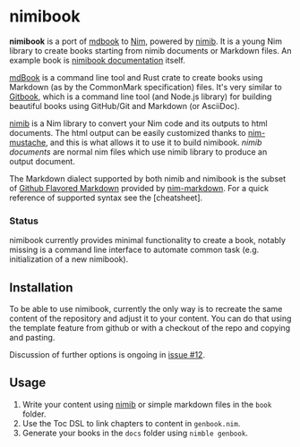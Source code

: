 # nimibook

**nimibook** is a port of [mdbook] to [Nim], powered by [nimib].
It is a young Nim library to create books starting from nimib documents or Markdown files.
An example book is [nimibook documentation][nimibook] itself.

[mdBook] is a command line tool and Rust crate to create books
using Markdown (as by the CommonMark specification) files.
It's very similar to [Gitbook], which is a command line tool (and Node.js library)
for building beautiful books using GitHub/Git and Markdown (or AsciiDoc).

[nimib] is a Nim library to convert your Nim code and its outputs to html documents.
The html output can be easily customized thanks to [nim-mustache],
and this is what allows it to use it to build nimibook.
_nimib documents_ are normal nim files which use nimib library to produce an output document.

The Markdown dialect supported by both nimib and nimibook is the subset of [Github Flavored Markdown][GFM]
provided by [nim-markdown]. For a quick reference of supported syntax see the [cheatsheet].

### Status

nimibook currently provides minimal functionality to create a book, notably missing is
a command line interface to automate common task (e.g. initialization of a new nimibook).

## Installation

To be able to use nimibook, currently the only way is to recreate the same content of the repository
and adjust it to your content. You can do that using the template feature from github
or with a checkout of the repo and copying and pasting.

Discussion of further options is ongoing in [issue #12](https://github.com/pietroppeter/nimibook/issues/12).

## Usage

1. Write your content using [nimib] or simple markdown files in the ``book`` folder.
2. Use the Toc DSL to link chapters to content in ``genbook.nim``.
3. Generate your books in the ``docs`` folder using ``nimble genbook``.

<!--refs-->
[mdbook]: https://rust-lang.github.io/mdBook/index.html
[Nim]: https://nim-lang.org/
[nimib]: https://pietroppeter.github.io/nimib/
[Gitbook]: https://github.com/GitbookIO/gitbook
[nim-mustache]: https://github.com/soasme/nim-mustache
[nimibook]: https://pietroppeter.github.io/nimibook/
[GFM]: https://github.github.com/gfm/
[nim-markdown]: https://github.com/soasme/nim-markdown

<!--SKIP
All content before this sign is replicated in the Introduction chapter of nimibook documentation
-->
